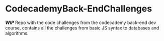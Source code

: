 # CodecademyBack-EndChallenges
*************************WIP*************************
Repo with the code challenges from the codecademy back-end dev course, contains all the challenges from basic JS syntax to databases and algorithms. 

